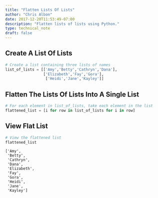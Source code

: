 ```yaml
---
title: "Flatten Lists Of Lists"
author: "Chris Albon"
date: 2017-12-20T11:53:49-07:00
description: "Flatten lists of lists using Python."
type: technical_note
draft: false
---
```

## Create A List Of Lists


```python
# Create a list containing three lists of names
list_of_lists = [['Amy','Betty','Cathryn','Dana'], 
                 ['Elizabeth','Fay','Gora'], 
                  ['Heidi','Jane','Kayley']]
```

## Flatten The Lists Of Lists Into A Single List


```python
# For each element in list_of_lists, take each element in the list
flattened_list = [i for row in list_of_lists for i in row]
```

## View Flat List


```python
# View the flattened list
flattened_list
```




    ['Amy',
     'Betty',
     'Cathryn',
     'Dana',
     'Elizabeth',
     'Fay',
     'Gora',
     'Heidi',
     'Jane',
     'Kayley']


